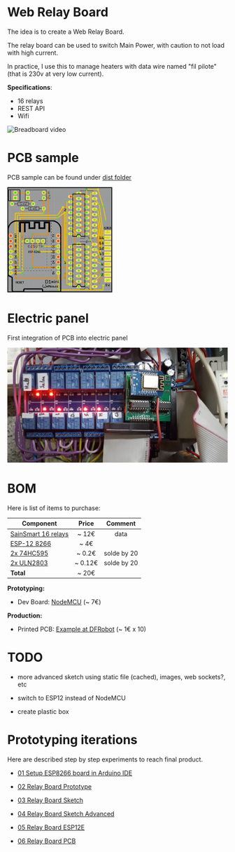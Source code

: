 
# Web Relay Board

The idea is to create a Web Relay Board.

The relay board can be used to switch Main Power, with caution to not load with high current.

In practice, I use this to manage heaters with data wire named "fil pilote" (that is 230v at very low current).

__Specifications__:
- 16 relays
- REST API
- Wifi

![Breadboard video](res/breadboard-video.gif)

# PCB sample

PCB sample can be found under [dist folder](dist)

<img src="res/web-relay-board-nodemcu-pcb1.png" width="240">


# Electric panel

First integration of PCB into electric panel

![Electric panel Web Relays](res/web-relay-board-nodemcu-in-place.png)


# BOM

Here is list of items to purchase:

| Component       | Price       | Comment  |
| ------------- |:-------------:|:--------:|
| [SainSmart 16 relays](http://www.sainsmart.com/relay-1/16-channel-12v-relay-module-for-pic-arm-avr-dsp-arduino-msp430-ttl-logic.html)   | ~ 12€        | data     |
| [ESP-12 8266](http://www.ebay.fr/itm/5119-ESP12-E-esp8266-module-wifi-sans-fils-ARDUINO-ESP8266-ESP12E-/191849920712)   | ~ 4€        |   |
| [2x 74HC595](http://www.ebay.fr/itm/20-x-74HC595-8-bit-Shift-Register-IC-DIP-16-TEXAS-/260843227719)   | ~ 0.2€        | solde by 20 |
| [2x ULN2803](http://www.ebay.fr/itm/20x-ULN2803APG-ULN2803-DIP-18-Transistor-TOSHIBA-DARLINGTON-ARRAYS-Buffer-Driver-/350899601550)   | ~ 0.12€       |  solde by 20  |
| __Total__  |  ~ 20€ | |


__Prototyping:__

- Dev Board: [NodeMCU](http://www.ebay.fr/itm/NodeMcu-V3-Lua-WeMos-WiFi-Wireless-Module-CH340-Development-Board-ESP8266-ESP12E-/322164935016) (~ 7€)

__Production:__

- Printed PCB: [Example at DFRobot](https://www.dfrobot.com/index.php?route=product/pcb&product_id=1351) (~ 1€ x 10)


# TODO

- more advanced sketch using static file (cached), images, web sockets?, etc

- switch to ESP12 instead of NodeMCU

- create plastic box



# Prototyping iterations

Here are described step by step experiments to reach final product.

- [01 Setup ESP8266 board in Arduino IDE](1-setup-arduino-ide-for-esp8266.md)

- [02 Relay Board Prototype](2-relay-board-prototype.md)

- [03 Relay Board Sketch](3-relay-board-sketch.md)

- [04 Relay Board Sketch Advanced](4-relay-board-sketch-2.md)

- [05 Relay Board ESP12E](5-relay-board-esp12e.md)

- [06 Relay Board PCB](6-relay-board-pcb1.md)



